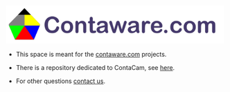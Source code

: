[![Contaware](/assets/contaware-header.png)](https://www.contaware.com/)

- This space is meant for the [contaware.com](https://www.contaware.com/) projects.

- There is a repository dedicated to ContaCam, see [here](https://github.com/frakman1/ContaCam/).

- For other questions [contact us](https://www.contaware.com/support-contact.html).
